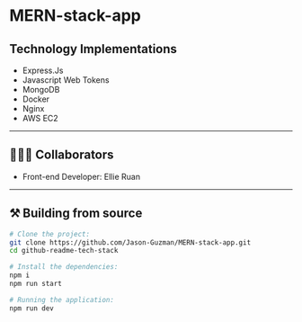 # MERN-stack-app

## Technology Implementations
- Express.Js
- Javascript Web Tokens
- MongoDB
- Docker
- Nginx
- AWS EC2


<hr>

## 🧑‍🤝‍🧑 Collaborators

- Front-end Developer: Ellie Ruan

<hr>

## ⚒️ Building from source

```sh
# Clone the project:
git clone https://github.com/Jason-Guzman/MERN-stack-app.git
cd github-readme-tech-stack

# Install the dependencies:
npm i
npm run start

# Running the application:
npm run dev
```

